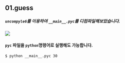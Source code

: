 ## 01.guess
##### `uncompyle6`를 이용하여 `__main__.pyc`를 디컴파일해보았습니다.
![](https://s3.ap-northeast-2.amazonaws.com/kde6260/%E1%84%8F%E1%85%A9%E1%84%83%E1%85%B5%E1%86%BC%E1%84%88%E1%85%A9%E1%84%80%E1%85%A2%E1%84%80%E1%85%B5.01.guess.png) 

#### `pyc` 파일을 `python`명령어로 실행해도 가능합니다.
```shell
$ python __main__.pyc 30
```